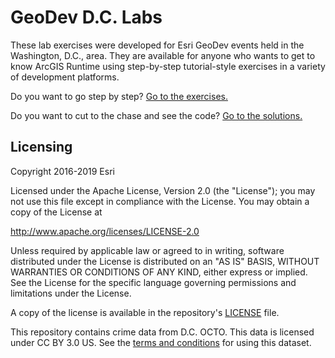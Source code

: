 # GeoDev D.C. Labs

These lab exercises were developed for Esri GeoDev events held in the Washington, D.C., area. They are available for anyone who wants to get to know ArcGIS Runtime using step-by-step tutorial-style exercises in a variety of development platforms.

Do you want to go step by step? [Go to the exercises.](runtime-workshop/exercises/README.md)

Do you want to cut to the chase and see the code? [Go to the solutions.](runtime-workshop/solutions/README.md)

## Licensing

Copyright 2016-2019 Esri

Licensed under the Apache License, Version 2.0 (the "License"); you may not use this file except in compliance with the License. You may obtain a copy of the License at

   http://www.apache.org/licenses/LICENSE-2.0

Unless required by applicable law or agreed to in writing, software distributed under the License is distributed on an "AS IS" BASIS, WITHOUT WARRANTIES OR CONDITIONS OF ANY KIND, either express or implied. See the License for the specific language governing permissions and limitations under the License.

A copy of the license is available in the repository's [LICENSE](LICENSE) file.

This repository contains crime data from D.C. OCTO. This data is licensed under CC BY 3.0 US. See the [terms and conditions](http://dc.gov/page/terms-and-conditions-use) for using this dataset.
